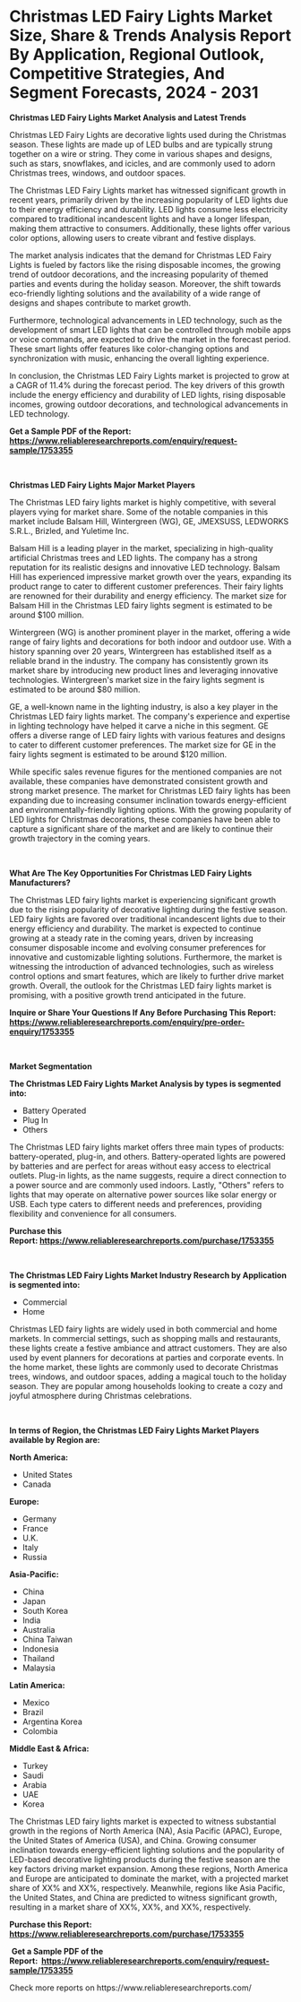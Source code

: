 <p><h1>Christmas LED Fairy Lights Market Size, Share & Trends Analysis Report By Application, Regional Outlook, Competitive Strategies, And Segment Forecasts, 2024 - 2031</h1></p><p><strong>Christmas LED Fairy Lights Market Analysis and Latest Trends</strong></p>
<p><p>Christmas LED Fairy Lights are decorative lights used during the Christmas season. These lights are made up of LED bulbs and are typically strung together on a wire or string. They come in various shapes and designs, such as stars, snowflakes, and icicles, and are commonly used to adorn Christmas trees, windows, and outdoor spaces.</p><p>The Christmas LED Fairy Lights market has witnessed significant growth in recent years, primarily driven by the increasing popularity of LED lights due to their energy efficiency and durability. LED lights consume less electricity compared to traditional incandescent lights and have a longer lifespan, making them attractive to consumers. Additionally, these lights offer various color options, allowing users to create vibrant and festive displays.</p><p>The market analysis indicates that the demand for Christmas LED Fairy Lights is fueled by factors like the rising disposable incomes, the growing trend of outdoor decorations, and the increasing popularity of themed parties and events during the holiday season. Moreover, the shift towards eco-friendly lighting solutions and the availability of a wide range of designs and shapes contribute to market growth.</p><p>Furthermore, technological advancements in LED technology, such as the development of smart LED lights that can be controlled through mobile apps or voice commands, are expected to drive the market in the forecast period. These smart lights offer features like color-changing options and synchronization with music, enhancing the overall lighting experience.</p><p>In conclusion, the Christmas LED Fairy Lights market is projected to grow at a CAGR of 11.4% during the forecast period. The key drivers of this growth include the energy efficiency and durability of LED lights, rising disposable incomes, growing outdoor decorations, and technological advancements in LED technology.</p></p>
<p><strong>Get a Sample PDF of the Report:&nbsp; <a href="https://www.reliableresearchreports.com/enquiry/request-sample/1753355">https://www.reliableresearchreports.com/enquiry/request-sample/1753355</a></strong></p>
<p>&nbsp;</p>
<p><strong>Christmas LED Fairy Lights Major Market Players</strong></p>
<p><p>The Christmas LED fairy lights market is highly competitive, with several players vying for market share. Some of the notable companies in this market include Balsam Hill, Wintergreen (WG), GE, JMEXSUSS, LEDWORKS S.R.L., Brizled, and Yuletime Inc.</p><p>Balsam Hill is a leading player in the market, specializing in high-quality artificial Christmas trees and LED lights. The company has a strong reputation for its realistic designs and innovative LED technology. Balsam Hill has experienced impressive market growth over the years, expanding its product range to cater to different customer preferences. Their fairy lights are renowned for their durability and energy efficiency. The market size for Balsam Hill in the Christmas LED fairy lights segment is estimated to be around $100 million.</p><p>Wintergreen (WG) is another prominent player in the market, offering a wide range of fairy lights and decorations for both indoor and outdoor use. With a history spanning over 20 years, Wintergreen has established itself as a reliable brand in the industry. The company has consistently grown its market share by introducing new product lines and leveraging innovative technologies. Wintergreen's market size in the fairy lights segment is estimated to be around $80 million.</p><p>GE, a well-known name in the lighting industry, is also a key player in the Christmas LED fairy lights market. The company's experience and expertise in lighting technology have helped it carve a niche in this segment. GE offers a diverse range of LED fairy lights with various features and designs to cater to different customer preferences. The market size for GE in the fairy lights segment is estimated to be around $120 million.</p><p>While specific sales revenue figures for the mentioned companies are not available, these companies have demonstrated consistent growth and strong market presence. The market for Christmas LED fairy lights has been expanding due to increasing consumer inclination towards energy-efficient and environmentally-friendly lighting options. With the growing popularity of LED lights for Christmas decorations, these companies have been able to capture a significant share of the market and are likely to continue their growth trajectory in the coming years.</p></p>
<p>&nbsp;</p>
<p><strong>What Are The Key Opportunities For Christmas LED Fairy Lights Manufacturers?</strong></p>
<p><p>The Christmas LED fairy lights market is experiencing significant growth due to the rising popularity of decorative lighting during the festive season. LED fairy lights are favored over traditional incandescent lights due to their energy efficiency and durability. The market is expected to continue growing at a steady rate in the coming years, driven by increasing consumer disposable income and evolving consumer preferences for innovative and customizable lighting solutions. Furthermore, the market is witnessing the introduction of advanced technologies, such as wireless control options and smart features, which are likely to further drive market growth. Overall, the outlook for the Christmas LED fairy lights market is promising, with a positive growth trend anticipated in the future.</p></p>
<p><strong>Inquire or Share Your Questions If Any Before Purchasing This Report: <a href="https://www.reliableresearchreports.com/enquiry/pre-order-enquiry/1753355">https://www.reliableresearchreports.com/enquiry/pre-order-enquiry/1753355</a></strong></p>
<p>&nbsp;</p>
<p><strong>Market Segmentation</strong></p>
<p><strong>The Christmas LED Fairy Lights Market Analysis by types is segmented into:</strong></p>
<p><ul><li>Battery Operated</li><li>Plug In</li><li>Others</li></ul></p>
<p><p>The Christmas LED fairy lights market offers three main types of products: battery-operated, plug-in, and others. Battery-operated lights are powered by batteries and are perfect for areas without easy access to electrical outlets. Plug-in lights, as the name suggests, require a direct connection to a power source and are commonly used indoors. Lastly, "Others" refers to lights that may operate on alternative power sources like solar energy or USB. Each type caters to different needs and preferences, providing flexibility and convenience for all consumers.</p></p>
<p><strong>Purchase this Report:&nbsp;<a href="https://www.reliableresearchreports.com/purchase/1753355">https://www.reliableresearchreports.com/purchase/1753355</a></strong></p>
<p>&nbsp;</p>
<p><strong>The Christmas LED Fairy Lights Market Industry Research by Application is segmented into:</strong></p>
<p><ul><li>Commercial</li><li>Home</li></ul></p>
<p><p>Christmas LED fairy lights are widely used in both commercial and home markets. In commercial settings, such as shopping malls and restaurants, these lights create a festive ambiance and attract customers. They are also used by event planners for decorations at parties and corporate events. In the home market, these lights are commonly used to decorate Christmas trees, windows, and outdoor spaces, adding a magical touch to the holiday season. They are popular among households looking to create a cozy and joyful atmosphere during Christmas celebrations.</p></p>
<p>&nbsp;</p>
<p><strong>In terms of Region, the Christmas LED Fairy Lights Market Players available by Region are:</strong></p>
<p>
    <p> <strong> North America: </strong>
        <ul>
            <li>United States</li>
            <li>Canada</li>
        </ul>
        </p> 
    <p> <strong> Europe: </strong>
        <ul>
            <li>Germany</li>
            <li>France</li>
            <li>U.K.</li>
            <li>Italy</li>
            <li>Russia</li>
        </ul>
        </p> 
    <p> <strong> Asia-Pacific: </strong>
        <ul>
            <li>China</li>
            <li>Japan</li>
            <li>South Korea</li>
            <li>India</li>
            <li>Australia</li>
            <li>China Taiwan</li>
            <li>Indonesia</li>
            <li>Thailand</li>
            <li>Malaysia</li>
        </ul>
        </p> 
    <p> <strong> Latin America: </strong>
        <ul>
            <li>Mexico</li>
            <li>Brazil</li>
            <li>Argentina Korea</li>
            <li>Colombia</li>
        </ul>
        </p> 
    <p> <strong> Middle East & Africa: </strong>
        <ul>
            <li>Turkey</li>
            <li>Saudi</li>
            <li>Arabia</li>
            <li>UAE</li>
            <li>Korea</li>
        </ul>
    </p>
    </p>
<p><p>The Christmas LED fairy lights market is expected to witness substantial growth in the regions of North America (NA), Asia Pacific (APAC), Europe, the United States of America (USA), and China. Growing consumer inclination towards energy-efficient lighting solutions and the popularity of LED-based decorative lighting products during the festive season are the key factors driving market expansion. Among these regions, North America and Europe are anticipated to dominate the market, with a projected market share of XX% and XX%, respectively. Meanwhile, regions like Asia Pacific, the United States, and China are predicted to witness significant growth, resulting in a market share of XX%, XX%, and XX%, respectively.</p></p>
<p><strong>Purchase this Report: <a href="https://www.reliableresearchreports.com/purchase/1753355">https://www.reliableresearchreports.com/purchase/1753355</a></strong></p>
<p>&nbsp;<strong>Get a Sample PDF of the Report:&nbsp;&nbsp;<a href="https://www.reliableresearchreports.com/enquiry/request-sample/1753355">https://www.reliableresearchreports.com/enquiry/request-sample/1753355</a></strong></p>
<p><strong></strong></p>
<p>Check more reports on https://www.reliableresearchreports.com/</p>